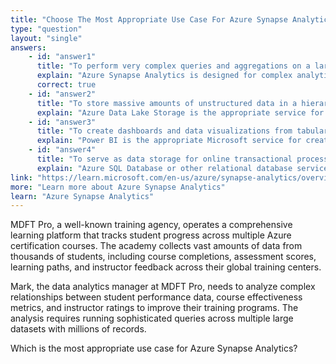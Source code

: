 ```yaml
---
title: "Choose The Most Appropriate Use Case For Azure Synapse Analytics"
type: "question"
layout: "single"
answers:
    - id: "answer1"
      title: "To perform very complex queries and aggregations on a large amount of relational data"
      explain: "Azure Synapse Analytics is designed for complex analytical processing (OLAP) workloads involving large datasets. It excels at running sophisticated queries and aggregations across massive amounts of relational data, making it ideal for data warehousing scenarios."
      correct: true
    - id: "answer2"
      title: "To store massive amounts of unstructured data in a hierarchical structure"
      explain: "Azure Data Lake Storage is the appropriate service for storing massive amounts of unstructured data with hierarchical organization. Synapse Analytics is designed for analytical processing, not raw data storage."
    - id: "answer3"
      title: "To create dashboards and data visualizations from tabular data"
      explain: "Power BI is the appropriate Microsoft service for creating dashboards and data visualizations. While Synapse can process data for visualization, it's not primarily a visualization tool."
    - id: "answer4"
      title: "To serve as data storage for online transactional processing (OLTP) workloads"
      explain: "Azure SQL Database or other relational database services are designed for OLTP workloads. Synapse Analytics is optimized for analytical processing (OLAP), not transactional processing."
link: "https://learn.microsoft.com/en-us/azure/synapse-analytics/overview-what-is"
more: "Learn more about Azure Synapse Analytics"
learn: "Azure Synapse Analytics"
---
```

MDFT Pro, a well-known training agency, operates a comprehensive learning platform that tracks student progress across multiple Azure certification courses. The academy collects vast amounts of data from thousands of students, including course completions, assessment scores, learning paths, and instructor feedback across their global training centers.

Mark, the data analytics manager at MDFT Pro, needs to analyze complex relationships between student performance data, course effectiveness metrics, and instructor ratings to improve their training programs. The analysis requires running sophisticated queries across multiple large datasets with millions of records. 

Which is the most appropriate use case for Azure Synapse Analytics?